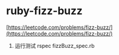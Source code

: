 # ruby-fizz-buzz

[https://leetcode.com/problems/fizz-buzz/](https://leetcode.com/problems/fizz-buzz/)


1. 运行测试
  rspec fizzBuzz_spec.rb 
